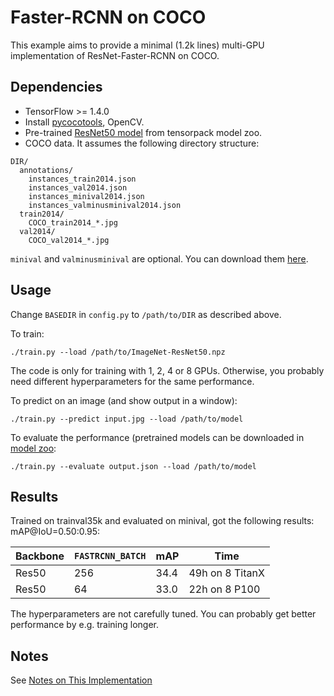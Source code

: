 # Faster-RCNN on COCO
This example aims to provide a minimal (1.2k lines) multi-GPU implementation of ResNet-Faster-RCNN on COCO.

## Dependencies
+ TensorFlow >= 1.4.0
+ Install [pycocotools](https://github.com/pdollar/coco/tree/master/PythonAPI/pycocotools), OpenCV.
+ Pre-trained [ResNet50 model](https://goo.gl/6XjK9V) from tensorpack model zoo.
+ COCO data. It assumes the following directory structure:
```
DIR/
  annotations/
    instances_train2014.json
    instances_val2014.json
    instances_minival2014.json
    instances_valminusminival2014.json
  train2014/
    COCO_train2014_*.jpg
  val2014/
    COCO_val2014_*.jpg
```
`minival` and `valminusminival` are optional. You can download them
[here](https://github.com/rbgirshick/py-faster-rcnn/blob/master/data/README.md).


## Usage
Change `BASEDIR` in `config.py` to `/path/to/DIR` as described above.

To train:
```
./train.py --load /path/to/ImageNet-ResNet50.npz
```
The code is only for training with 1, 2, 4 or 8 GPUs.
Otherwise, you probably need different hyperparameters for the same performance.

To predict on an image (and show output in a window):
```
./train.py --predict input.jpg --load /path/to/model
```

To evaluate the performance (pretrained models can be downloaded in [model zoo](https://drive.google.com/open?id=1J0xuDAuyOWiuJRm2LfGoz5PUv9_dKuxq):
```
./train.py --evaluate output.json --load /path/to/model
```

## Results

Trained on trainval35k and evaluated on minival, got the following results:
mAP@IoU=0.50:0.95:

|Backbone | `FASTRCNN_BATCH` | mAP | Time |
| - | - | - | - |
| Res50 | 256 | 34.4 | 49h on 8 TitanX |
| Res50 | 64 | 33.0 | 22h on 8 P100 |

The hyperparameters are not carefully tuned. You can probably get better performance by e.g. training longer.

## Notes

See [Notes on This Implementation](NOTES.md)
